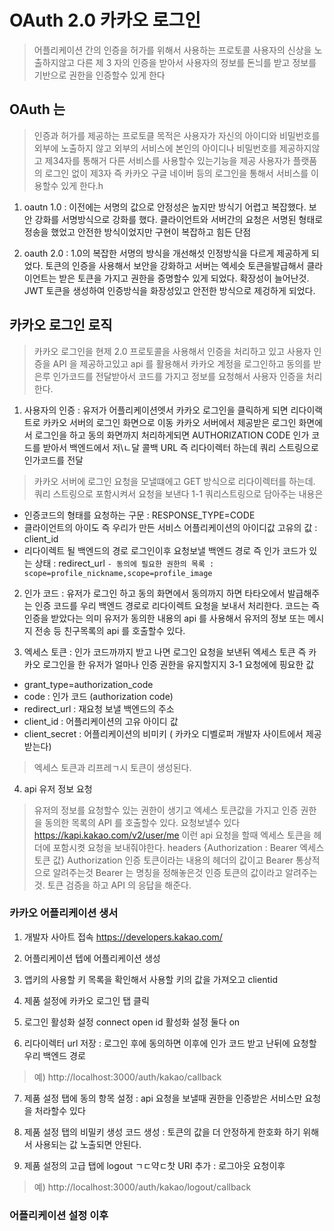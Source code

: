 

# OAuth 2.0 카카오 로그인  

> 어플리케이션 간의 인증을 허가를 위해서 사용하는 프로토콜
> 사용자의 신상을 노출하지않고 다른 제 3 자의 인증을 받아서
> 사용자의 정보를 돈늬를 받고 정보를 기반으로 권한을 인증할수 있게 한다

## OAuth 는 
> 인증과 허가를 제공하는 프로토클
> 목적은 사용자가 자신의 아이디와 비밀번호를 외부에 노출하지 않고
> 외부의 서비스에 본인의 아이디나 비밀번호를 제공하지않고 제34자를 통해거 다른 서비스를 사용할수 있는기능을 제공
> 사용자가 플랫품의 로그인 없이 제3자 즉 카카오 구글 네이버 등의 로그인을 통해서 서비스를 이용할수 있게 한다.h
1. oautn 1.0  : 이전에는 서명의 값으로 안정성은 높지만 방식기 어렵고 복잡했다. 보안 강화를 서명방식으로 강화를 했다. 클라이언트와 서버간의 요청은 서명된 형태로 정송을 했었고 안전한 방식이었지만 구현이 복잡하고 힘든 단점

2. oauth 2.0 : 1.0의 복잡한 서명의 방식을 개선해섯 인정방식을 다르게 제공하게 되었다. 토큰의 인증을 사용해서 보안을 강화하고 서버는 엑세슷 토큰을발급해서 클라이언트는 받은 토큰을 가지고 권한을 증명할수 있게 되었다. 확장성이 늘어난것.
JWT 토큰을 생성하여 인증방식을 화장성있고 안전한 방식으로 제겅하게 되었다.

## 카카오 로그인 로직
> 카카오 로그인을 현제 2.0 프로토콜을 사용해서 인증을 처리하고 있고 사용자 인증을 API 을 제공하고있고 api 를 활용해서 카카오 계정을
로그인하고 동의를 받은루 인가코드를 전달받아서 코드를 가지고 정보를 요청해서 사용자 인증을 처리한다.

1. 사용자의 인증 : 유저가 어플리케이션엣서 카카오 로그인을 클릭하게 되면 리다이랙트로 카카오 서버의 로그인 화면으로 이동 카카오 서버에서 제공받은 로그인 화면에서 로그인을 하고 동의 화면까지 처리하게되면 AUTHORIZATION CODE 인가 코드를 받아서 백엔드에서 저\ㄴ달
콜백 URL 즉 리다이렉터 하는데 쿼리 스트링으로 인가코드를 전달
> 카카오 서버에 로그인 요청을 모낼떄에고 GET 방식으로 리다이렉터를 하는데. 쿼리 스트링으로 포함시켜서 요청을 보낸다
1-1 쿼리스트링으로 담아주는 내용은 
- 인증코드의 형태를 요청하는 구문 : RESPONSE_TYPE=CODE
- 클라이언트의 아이도 즉 우리가 만든 서비스 어플리케이션의 아이디값 고유의 값  : client_id 
- 리다이렉트 될 백엔드의 경로 로그인이후 요청보낼 백엔드 경로 즉 인가 코드가 있는 상태 : redirect_url
`- 동의에 필요한 권한의 목록 : scope=profile_nickname,scope=profile_image`

2. 인가 코드 : 유저가 로그인 하고 동의 화면에서 동의까지 하면 타타오에서 발급해주는 인증 코드를 우리 백엔드 경로로 리다이렉트 요청을 보내서 처리한다. 코드는 즉 인증을 받았다는 의미 유저가 동의한 내용의 api 를 사용해서 유저의 정보 또는 메시지 전송 등 친구목록의 api 를 호출할수 있다.

3. 엑세스 토큰 : 인가 코드까까지 받고 나면 로그인 요청을 보낸뒤 엑세스 토큰 즉 카카오 로그인을 한 유저가 얼마나 인증 권한을 유지할지지
3-1 요청에에 핑요한 값
- grant_type=authorization_code
- code : 인가 코드 (authorization code)
- redirect_url : 재요청 보낼 백엔드의 주소
- client_id : 어플리케이션의 고유 아이디 값
- client_secret : 어플리케이션의 비미키 ( 카카오 디벨로퍼 개발자 사이트에서 제공받는다)
> 엑세스 토큰과 리프레ㄱ시 토큰이 생성된다.


4. api 유저 정보 요청
> 유저의 정보를 요청할수 있는 권한이 생기고 엑세스 토큰값을 가지고 인증 권한을 동의한 목록의 API 를 호출할수 있다. 요청보낼수 있다
> https://kapi.kakao.com/v2/user/me  이런  api 요청을 할때 엑세스 토큰을 헤더에 포함시켯 요청을 보내줘야한다.
> headers {Authorization : Bearer 엑세스 토큰 값}   Authorization 인증 토큰이라는 내용의 헤더의 값이고 Bearer 통상적으로 알려주는것
> Bearer 는 명칭을 정해놓은것 인증 토큰의 값이라고 알려주는것. 토큰 검증을 하고 API 의 응답을 해준다.

### 카카오 어플리케이션 생서 
<!--  가장 중요한 https://developers.kakao.com/console/app/1220327/product/login -->

1. 개발자 사아트 접속 https://developers.kakao.com/

2. 어플리케이션 텝에 어플리케이션 생성

3. 앱키의 사용할 키 목록을 확인해서 사용할 키의 값을 가져오고  clientid

4. 제품 설정에 카카오 로그인 탭 클릭

5. 로그인 활성화 설정 connect open id 활성화 설정 둘다 on

6. 리다이렉터 url 저장 : 로그인 후에 동의하면 이후에 인가 코드 받고 난뒤에 요청할 우리 백엔드 경로
> 예) http://localhost:3000/auth/kakao/callback


7. 제품 설정 탭에 동의 항목 설정 : api 요청을 보낼때 권한을 인증받은 서비스만 요청을 처라할수 있다

8. 제품 설정 탭의 비밀키 생성 코드 생성 : 토큰의 값을 더 안정하게 한호화 하기 위해서 사용되는 값 노출되면 안된다.

9. 제품 설정의 고급 탭에 logout ㄱㄷ약ㄷ찻 URI 추가 : 로그아웃 요청이후
> 예)  http://localhost:3000/auth/kakao/logout/callback




### 어플리케이션 설정 이후

